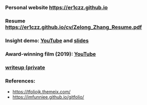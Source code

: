 ### Personal website **https://er1czz.github.io** 
### Resume https://er1czz.github.io/cv/Zelong_Zhang_Resume.pdf
### Insight demo: [YouTube](https://youtu.be/dEOtCvfDBio) and [slides](https://er1czz.github.io/cv/Eric_Zhang_insight_demo.pdf)
### Award-winning film (2019): [YouTube](https://youtu.be/Hj_nBQFj4o0)

### [writeup (private](https://github.com/er1czz/writeup)
### References:   
- https://tfoliojk.themeix.com/  
- https://imfunniee.github.io/gitfolio/  

